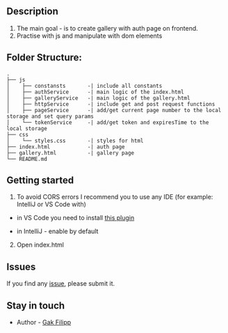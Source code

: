 ## Description

1. The main goal - is to create gallery with auth page on frontend.
2. Practise with js and manipulate with dom elements

## Folder Structure:


```
.
├── js
│    ├── constansts       -| include all constants
│    ├── authService      -| main logic of the index.html
│    ├── galleryService   -| main logic of the gallery.html
│    ├── httpService      -| include get and post request functions
│    ├── pageService      -| add/get current page number to the local storage and set query params
│    └── tokenService     -| add/get token and expiresTime to the local storage
├── css
│    └── styles.css       -| styles for html
├── index.html            -| auth page
├── gallery.html          -| gallery page
└── README.md
```

## Getting started

1. To avoid CORS errors I recommend you to use any IDE (for example: IntelliJ or VS Code with)

* in VS Code you need to install [this plugin](https://marketplace.visualstudio.com/items?itemName=ritwickdey.LiveServer)

* in IntelliJ - enable by default

2. Open index.html

## Issues

If you find any [issue](https://github.com/stansful/module1_part2/issues), please submit it.

## Stay in touch

* Author - [Gak Filipp](https://t.me/stansful)